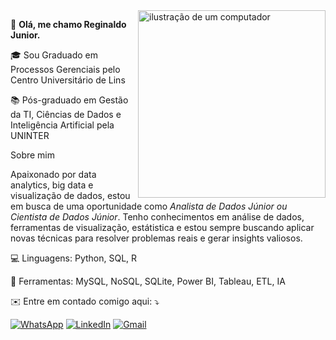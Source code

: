 <picture>
<img src="https://github.com/user-attachments/assets/e5df11fe-9b6a-41f9-81e3-c12c19c3d5c2" alt= "ilustração de um computador" min-width="300px" max-width="300px" width="300px" align="right">
</picture>

 👀 **Olá, me chamo Reginaldo Junior.**
<p align="left">
🎓 Sou Graduado em Processos Gerenciais pelo Centro Universitário de Lins
</p>
<p align="left">
📚 Pós-graduado em Gestão da TI, Ciências de Dados e Inteligência Artificial pela UNINTER
</p>
<p align="left">
Sobre mim
  
Apaixonado por data analytics, big data e visualização de dados, estou em busca de uma oportunidade como *Analista de Dados Júnior ou Cientista de Dados Júnior*. Tenho conhecimentos em análise de dados, ferramentas de visualização, estátistica e estou sempre buscando aplicar novas técnicas para resolver problemas reais e gerar insights valiosos.
</p>

<p align="left">
  💻 Linguagens: Python, SQL, R
</p>

<p align="left">
  💼 Ferramentas:  MySQL, NoSQL, SQLite, Power BI, Tableau, ETL, IA
</p>

<p align="left">
  ✉️ Entre em contado comigo aqui: ⤵️
</p>

<p align="left">
  <a href="https://wa.me/5524998608780" title="WhatsApp">
  <img src="https://img.shields.io/badge/-WhatsApp-25d366?style=flat-square&labelColor=25d366&logo=whatsapp&logoColor=white&link=https://wa.me/5524998608780" alt="WhatsApp"/></a>
  <a href="https://www.linkedin.com/in/reginald0-junior"title="LinkedIn">
  <img src="https://img.shields.io/badge/-Linkedin-0e76a8?style=flat-square&logo=Linkedin&logoColor=white&link=https://www.linkedin.com/in/reginald0-junior" alt="LinkedIn"/></a>
  <a href="https://9medeirosreginaldo@gmail.com" title="Gmail">
  <img src="https://img.shields.io/badge/-Gmail-FF0000?style=flat-square&labelColor=FF0000&logo=gmail&logoColor=white&link=https://9medeirosreginaldo@gmail.com" alt="Gmail"/></a>
</p>
